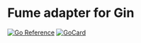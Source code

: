 # Fume adapter for Gin

[![Go Reference][1]][2]
[![GoCard][3]][4]


[1]: https://pkg.go.dev/badge/github.com/fumeapp/gin.svg
[2]: https://pkg.go.dev/github.com/fumeapp/gin
[3]: https://goreportcard.com/badge/github.com/fumeapp/gin
[4]: https://goreportcard.com/report/github.com/fumeapp/gin